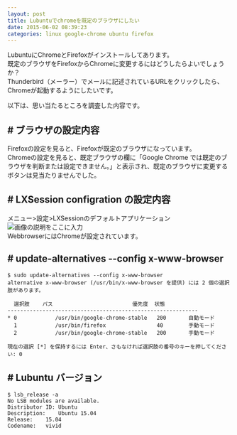 ```yaml
---
layout: post
title: Lubuntuでchromeを既定のブラウザにしたい
date: 2015-06-02 08:39:23
categories: linux google-chrome ubuntu firefox
---
```

<!-- {% raw %} -->
<p>LubuntuにChromeとFirefoxがインストールしてあります。<br>
既定のブラウザをFirefoxからChromeに変更するにはどうしたらよいでしょうか？<br>
Thunderbird（メーラー）でメールに記述されているURLをクリックしたら、Chromeが起動するようにしたいです。</p>

<p>以下は、思い当たるところを調査した内容です。</p>

<h2># ブラウザの設定内容</h2>

<p>Firefoxの設定を見ると、Firefoxが既定のブラウザになっています。<br>
Chromeの設定を見ると、既定ブラウザの欄に「Google Chrome では既定のブラウザを判断または設定できません。」と表示され、既定のブラウザに変更するボタンは見当たりませんでした。</p>

<h2># LXSession configration の設定内容</h2>

<p>メニュー>設定>LXSessionのデフォルトアプリケーション<br>
<img src="https://i.stack.imgur.com/lUBe2.png" alt="画像の説明をここに入力"><br>
WebbrowserにはChromeが設定されています。</p>

<h2># update-alternatives --config x-www-browser</h2>

<pre><code>$ sudo update-alternatives --config x-www-browser
alternative x-www-browser (/usr/bin/x-www-browser を提供) には 2 個の選択肢があります。

  選択肢    パス                         優先度  状態
------------------------------------------------------------
* 0            /usr/bin/google-chrome-stable   200       自動モード
  1            /usr/bin/firefox                40        手動モード
  2            /usr/bin/google-chrome-stable   200       手動モード

現在の選択 [*] を保持するには Enter、さもなければ選択肢の番号のキーを押してください: 0
</code></pre>

<h2># Lubuntu バージョン</h2>

<pre><code>$ lsb_release -a
No LSB modules are available.
Distributor ID: Ubuntu
Description:    Ubuntu 15.04
Release:    15.04
Codename:   vivid
</code></pre>
<!-- {% endraw %} -->
